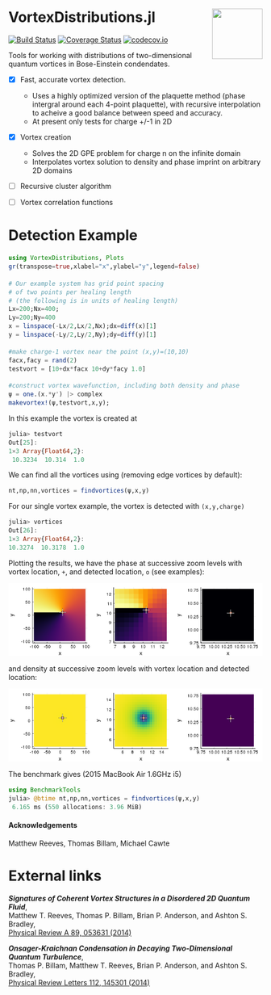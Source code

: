 # VortexDistributions.jl <img align="right" src="/examples/vortfluid.gif" width="100" height="100">

[![Build Status](https://travis-ci.org/AshtonSBradley/VortexDistributions.jl.svg?branch=master)](https://travis-ci.org/AshtonSBradley/VortexDistributions.jl)  [![Coverage Status](https://coveralls.io/repos/AshtonSBradley/VortexDistributions.jl/badge.svg?branch=master&service=github)](https://coveralls.io/github/AshtonSBradley/VortexDistributions.jl?branch=master)  [![codecov.io](http://codecov.io/github/AshtonSBradley/VortexDistributions.jl/coverage.svg?branch=master)](http://codecov.io/github/AshtonSBradley/VortexDistributions.jl?branch=master)

Tools for working with distributions of two-dimensional quantum vortices in Bose-Einstein condendates.

- [x] Fast, accurate vortex detection.
  - Uses a highly optimized version of the plaquette method (phase intergral around each 4-point plaquette), with recursive interpolation to acheive a good balance between speed and accuracy.
  - At present only tests for charge +/-1 in 2D

- [x] Vortex creation
  - Solves the 2D GPE problem for charge n on the infinite domain
  - Interpolates vortex solution to density and phase imprint on arbitrary 2D domains
- [ ] Recursive cluster algorithm
- [ ] Vortex correlation functions

# Detection Example
```julia
using VortexDistributions, Plots
gr(transpose=true,xlabel="x",ylabel="y",legend=false)

# Our example system has grid point spacing
# of two points per healing length
# (the following is in units of healing length)
Lx=200;Nx=400;
Ly=200;Ny=400
x = linspace(-Lx/2,Lx/2,Nx);dx=diff(x)[1]
y = linspace(-Ly/2,Ly/2,Ny);dy=diff(y)[1]

#make charge-1 vortex near the point (x,y)=(10,10)
facx,facy = rand(2)
testvort = [10+dx*facx 10+dy*facy 1.0]

#construct vortex wavefunction, including both density and phase
ψ = one.(x.*y') |> complex
makevortex!(ψ,testvort,x,y);
```

In this example the vortex is created at
```julia
julia> testvort
Out[25]:
1×3 Array{Float64,2}:
 10.3234  10.314  1.0
 ```
 We can find all the vortices using (removing edge vortices by default):
 ```julia
 nt,np,nn,vortices = findvortices(ψ,x,y)
 ```
 For our single vortex example, the vortex is detected with `(x,y,charge)`
 ```julia
 julia> vortices
Out[26]:
1×3 Array{Float64,2}:
 10.3274  10.3178  1.0
 ```

Plotting the results, we have the phase at successive zoom levels with vortex location, `+`, and detected location, `o` (see examples):

![](/examples/phase.png)

and density at successive zoom levels with vortex location and detected location:

![](/examples/density.png)

 The benchmark gives (2015 MacBook Air 1.6GHz i5)
 ```julia
 using BenchmarkTools
 julia> @btime nt,np,nn,vortices = findvortices(ψ,x,y)
  6.165 ms (550 allocations: 3.96 MiB)
 ```

#### Acknowledgements
Matthew Reeves, Thomas Billam, Michael Cawte

# External links
___Signatures of Coherent Vortex Structures in a Disordered 2D Quantum Fluid___,\
Matthew T. Reeves, Thomas P. Billam, Brian P. Anderson, and Ashton S. Bradley, \
[Physical Review A 89, 053631 (2014)](http://journals.aps.org/pra/abstract/10.1103/PhysRevA.89.053631)

___Onsager-Kraichnan Condensation in Decaying Two-Dimensional Quantum Turbulence___,\
Thomas P. Billam, Matthew T. Reeves, Brian P. Anderson, and Ashton S. Bradley, \
[Physical Review Letters 112, 145301 (2014)](http://dx.doi.org/10.1103/PhysRevLett.112.145301)
